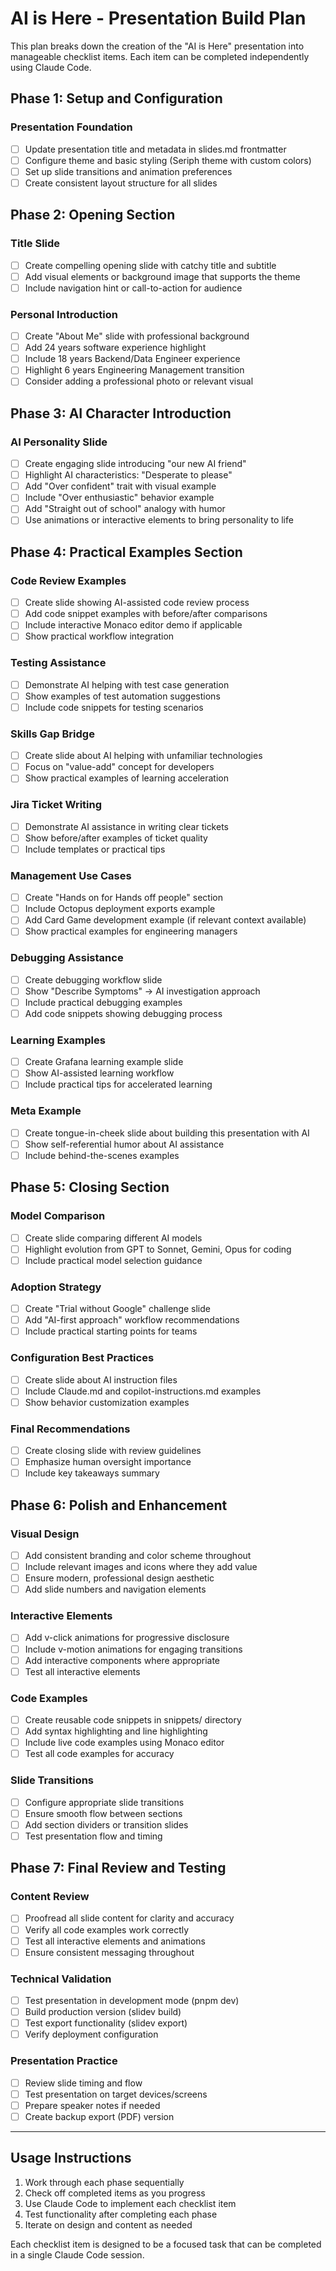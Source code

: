 # AI is Here - Presentation Build Plan

This plan breaks down the creation of the "AI is Here" presentation into manageable checklist items. Each item can be completed independently using Claude Code.

## Phase 1: Setup and Configuration

### Presentation Foundation
- [ ] Update presentation title and metadata in slides.md frontmatter
- [ ] Configure theme and basic styling (Seriph theme with custom colors)
- [ ] Set up slide transitions and animation preferences
- [ ] Create consistent layout structure for all slides

## Phase 2: Opening Section

### Title Slide
- [ ] Create compelling opening slide with catchy title and subtitle
- [ ] Add visual elements or background image that supports the theme
- [ ] Include navigation hint or call-to-action for audience

### Personal Introduction
- [ ] Create "About Me" slide with professional background
- [ ] Add 24 years software experience highlight
- [ ] Include 18 years Backend/Data Engineer experience
- [ ] Highlight 6 years Engineering Management transition
- [ ] Consider adding a professional photo or relevant visual

## Phase 3: AI Character Introduction

### AI Personality Slide
- [ ] Create engaging slide introducing "our new AI friend"
- [ ] Highlight AI characteristics: "Desperate to please"
- [ ] Add "Over confident" trait with visual example
- [ ] Include "Over enthusiastic" behavior example
- [ ] Add "Straight out of school" analogy with humor
- [ ] Use animations or interactive elements to bring personality to life

## Phase 4: Practical Examples Section

### Code Review Examples
- [ ] Create slide showing AI-assisted code review process
- [ ] Add code snippet examples with before/after comparisons
- [ ] Include interactive Monaco editor demo if applicable
- [ ] Show practical workflow integration

### Testing Assistance
- [ ] Demonstrate AI helping with test case generation
- [ ] Show examples of test automation suggestions
- [ ] Include code snippets for testing scenarios

### Skills Gap Bridge
- [ ] Create slide about AI helping with unfamiliar technologies
- [ ] Focus on "value-add" concept for developers
- [ ] Show practical examples of learning acceleration

### Jira Ticket Writing
- [ ] Demonstrate AI assistance in writing clear tickets
- [ ] Show before/after examples of ticket quality
- [ ] Include templates or practical tips

### Management Use Cases
- [ ] Create "Hands on for Hands off people" section
- [ ] Include Octopus deployment exports example
- [ ] Add Card Game development example (if relevant context available)
- [ ] Show practical examples for engineering managers

### Debugging Assistance
- [ ] Create debugging workflow slide
- [ ] Show "Describe Symptoms" → AI investigation approach
- [ ] Include practical debugging examples
- [ ] Add code snippets showing debugging process

### Learning Examples
- [ ] Create Grafana learning example slide
- [ ] Show AI-assisted learning workflow
- [ ] Include practical tips for accelerated learning

### Meta Example
- [ ] Create tongue-in-cheek slide about building this presentation with AI
- [ ] Show self-referential humor about AI assistance
- [ ] Include behind-the-scenes examples

## Phase 5: Closing Section

### Model Comparison
- [ ] Create slide comparing different AI models
- [ ] Highlight evolution from GPT to Sonnet, Gemini, Opus for coding
- [ ] Include practical model selection guidance

### Adoption Strategy
- [ ] Create "Trial without Google" challenge slide
- [ ] Add "AI-first approach" workflow recommendations
- [ ] Include practical starting points for teams

### Configuration Best Practices
- [ ] Create slide about AI instruction files
- [ ] Include Claude.md and copilot-instructions.md examples
- [ ] Show behavior customization examples

### Final Recommendations
- [ ] Create closing slide with review guidelines
- [ ] Emphasize human oversight importance
- [ ] Include key takeaways summary

## Phase 6: Polish and Enhancement

### Visual Design
- [ ] Add consistent branding and color scheme throughout
- [ ] Include relevant images and icons where they add value
- [ ] Ensure modern, professional design aesthetic
- [ ] Add slide numbers and navigation elements

### Interactive Elements
- [ ] Add v-click animations for progressive disclosure
- [ ] Include v-motion animations for engaging transitions
- [ ] Add interactive components where appropriate
- [ ] Test all interactive elements

### Code Examples
- [ ] Create reusable code snippets in snippets/ directory
- [ ] Add syntax highlighting and line highlighting
- [ ] Include live code examples using Monaco editor
- [ ] Test all code examples for accuracy

### Slide Transitions
- [ ] Configure appropriate slide transitions
- [ ] Ensure smooth flow between sections
- [ ] Add section dividers or transition slides
- [ ] Test presentation flow and timing

## Phase 7: Final Review and Testing

### Content Review
- [ ] Proofread all slide content for clarity and accuracy
- [ ] Verify all code examples work correctly
- [ ] Test all interactive elements and animations
- [ ] Ensure consistent messaging throughout

### Technical Validation
- [ ] Test presentation in development mode (pnpm dev)
- [ ] Build production version (slidev build)
- [ ] Test export functionality (slidev export)
- [ ] Verify deployment configuration

### Presentation Practice
- [ ] Review slide timing and flow
- [ ] Test presentation on target devices/screens
- [ ] Prepare speaker notes if needed
- [ ] Create backup export (PDF) version

---

## Usage Instructions

1. Work through each phase sequentially
2. Check off completed items as you progress
3. Use Claude Code to implement each checklist item
4. Test functionality after completing each phase
5. Iterate on design and content as needed

Each checklist item is designed to be a focused task that can be completed in a single Claude Code session.